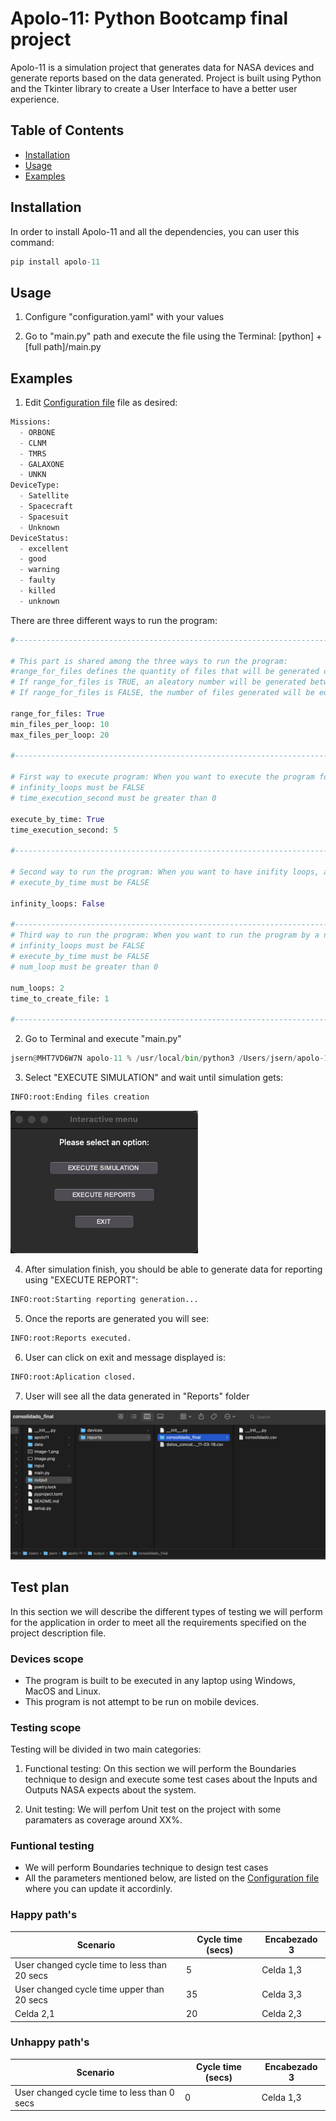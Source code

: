 # Apolo-11: Python Bootcamp final project

Apolo-11 is a simulation project that generates data for NASA devices and generate reports based on the data generated. Project is built using Python and the Tkinter library to create a User Interface to have a better user experience.

## Table of Contents

- [Installation](##Installation)
- [Usage](##usage)
- [Examples](##Examples)

## Installation

In order to install Apolo-11 and all the dependencies, you can user this command:

```python
pip install apolo-11
```

## Usage

1. Configure "configuration.yaml" with your values

2. Go to "main.py" path and execute the file using the Terminal: [python] + [full path]/main.py

## Examples

1. Edit [Configuration file](input/configuration.yaml) file as desired:

```python
Missions:
  - ORBONE
  - CLNM
  - TMRS
  - GALAXONE
  - UNKN
DeviceType:
  - Satellite
  - Spacecraft
  - Spacesuit
  - Unknown
DeviceStatus:
  - excellent
  - good
  - warning
  - faulty
  - killed
  - unknown
```
There are three different ways to run the program: 

```python
#---------------------------------------------------------------------------

# This part is shared among the three ways to run the program:
#range_for_files defines the quantity of files that will be generated during the execution
# If range_for_files is TRUE, an aleatory number will be generated between min_files_per_loop and max_files_per_loop. 
# If range_for_files is FALSE, the number of files generated will be equal to max_files_per_loop.

range_for_files: True 
min_files_per_loop: 10 
max_files_per_loop: 20 

#---------------------------------------------------------------------------

# First way to execute program: When you want to execute the program for an specific time:
# infinity_loops must be FALSE
# time_execution_second must be greater than 0

execute_by_time: True 
time_execution_second: 5

#---------------------------------------------------------------------------

# Second way to run the program: When you want to have inifity loops, and you want the system to create files indefinitely. 
# execute_by_time must be FALSE

infinity_loops: False 

#---------------------------------------------------------------------------
# Third way to run the program: When you want to run the program by a number of designated loops
# infinity_loops must be FALSE
# execute_by_time must be FALSE
# num_loop must be greater than 0

num_loops: 2 
time_to_create_file: 1

#---------------------------------------------------------------------------

```


2. Go to Terminal and execute "main.py"

```python
jsern@MHT7VD6W7N apolo-11 % /usr/local/bin/python3 /Users/jsern/apolo-11/main.py
```

3. Select "EXECUTE SIMULATION" and wait until simulation gets:

```python
INFO:root:Ending files creation
```

![Alt text](media/image-1.png)

4. After simulation finish, you should be able to generate data for reporting using "EXECUTE REPORT":

```python
INFO:root:Starting reporting generation...
```

5. Once the reports are generated you will see:

```python
INFO:root:Reports executed.
```

6. User can click on exit and message displayed is:

```python
INFO:root:Aplication closed.
```

7. User will see all the data generated in "Reports" folder

![Alt text](media/image-2.png)

## Test plan

In this section we will describe the different types of testing we will perform for the application in order to meet all the requirements specified on the project description file.

### Devices scope

- The program is built to be executed in any laptop using Windows, MacOS and Linux.
- This program is not attempt to be run on mobile devices.

### Testing scope

Testing will be divided in two main categories:

1. Functional testing: On this section we will perform the Boundaries technique to design and execute some test cases about the Inputs and Outputs NASA expects about the system.

2. Unit testing: We will perfom Unit test on the project with some paramaters as coverage around XX%.

### Funtional testing

- We will perform Boundaries technique to design test cases
- All the parameters mentioned below, are listed on the [Configuration file](input/configuration.yaml) where you can update it accordinly.

### Happy path's

| Scenario                                     | Cycle time (secs) | Encabezado 3 |
| -------------------------------------------- | ----------------- | ------------ |
| User changed cycle time to less than 20 secs | 5                 | Celda 1,3    |
| User changed cycle time upper than 20 secs   | 35                | Celda 3,3    |
| Celda 2,1                                    | 20                | Celda 2,3    |

### Unhappy path's
| Scenario                                     | Cycle time (secs) | Encabezado 3 |
| -------------------------------------------- | ----------------- | ------------ |
| User changed cycle time to less than 0 secs | 0                 | Celda 1,3    |